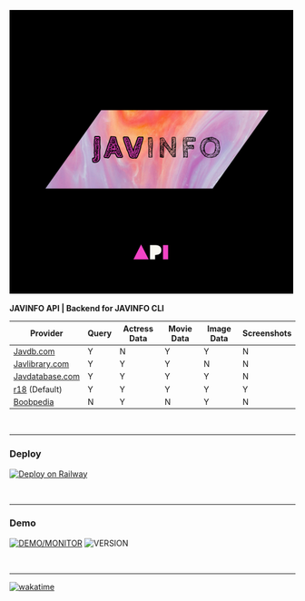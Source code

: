 
![Logo](./src/logo.png)


<b>JAVINFO API | Backend for JAVINFO CLI</b>


| Provider                                        | Query  | Actress Data    | Movie Data  | Image Data  | Screenshots  |
|------------------------------------------------ |------- |---------------- |------------ |------------ |------------  |
| [Javdb.com](https://javdb.com/)                 | Y      | N               | Y           | Y           |  N           |
| [Javlibrary.com](https://www.javdatabase.com/)  | Y      | Y               | Y           | N           |  N           |
| [Javdatabase.com](https://www.javlibrary.com/)  | Y      | Y               | Y           | Y           |  N           |
| [r18](http://r18.com/)    (Default)             | Y      | Y               | Y           | Y           |  Y           |
| [Boobpedia](https://www.boobpedia.com/)         | N      | Y               | N           | Y           |  N           |

<br>

___
### Deploy 

[![Deploy on Railway](https://railway.app/button.svg)](https://railway.app/new/template/T55Se3?referralCode=8NonTm)

<br>

___
### Demo
[![DEMO/MONITOR](https://img.shields.io/website?down_color=red&down_message=API%20IS%20DOWN&label=JAVINFO-API&logo=railway&style=for-the-badge&up_color=darkviolet&up_message=TRY%20DEMO%20%21&url=https%3A%2F%2F5c24-103-220-210-250.in.ngrok.io%2Fcheck)](https://javinfo-api.up.railway.app/demo)
![VERSION](https://img.shields.io/endpoint?url=https://javinfo-api.up.railway.app/version)

<br>

---
[![wakatime](https://wakatime.com/badge/user/b5fd871e-e348-4c6e-9ae5-306590243750/project/5ccc4d18-5f78-4674-bd77-57a94ae53215.svg?style=for-the-badge)](https://wakatime.com/badge/user/b5fd871e-e348-4c6e-9ae5-306590243750/project/5ccc4d18-5f78-4674-bd77-57a94ae53215)
